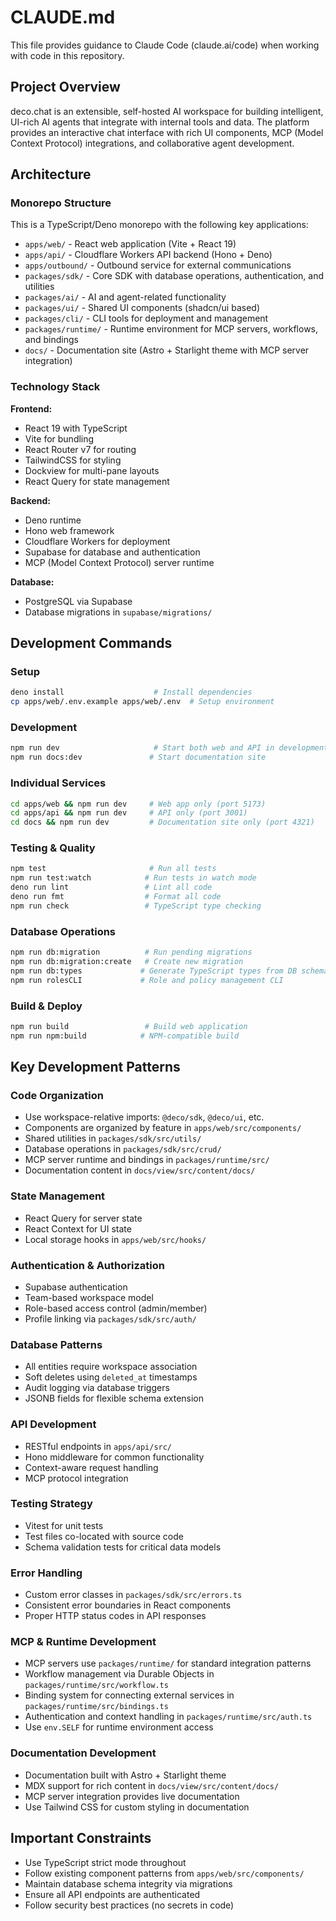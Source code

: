 # CLAUDE.md

This file provides guidance to Claude Code (claude.ai/code) when working with code in this repository.

## Project Overview

deco.chat is an extensible, self-hosted AI workspace for building intelligent, UI-rich AI agents that integrate with internal tools and data. The platform provides an interactive chat interface with rich UI components, MCP (Model Context Protocol) integrations, and collaborative agent development.

## Architecture

### Monorepo Structure

This is a TypeScript/Deno monorepo with the following key applications:

- `apps/web/` - React web application (Vite + React 19)
- `apps/api/` - Cloudflare Workers API backend (Hono + Deno)  
- `apps/outbound/` - Outbound service for external communications
- `packages/sdk/` - Core SDK with database operations, authentication, and utilities
- `packages/ai/` - AI and agent-related functionality
- `packages/ui/` - Shared UI components (shadcn/ui based)
- `packages/cli/` - CLI tools for deployment and management
- `packages/runtime/` - Runtime environment for MCP servers, workflows, and bindings
- `docs/` - Documentation site (Astro + Starlight theme with MCP server integration)

### Technology Stack

**Frontend:**
- React 19 with TypeScript
- Vite for bundling
- React Router v7 for routing
- TailwindCSS for styling
- Dockview for multi-pane layouts
- React Query for state management

**Backend:**
- Deno runtime
- Hono web framework
- Cloudflare Workers for deployment
- Supabase for database and authentication
- MCP (Model Context Protocol) server runtime

**Database:**
- PostgreSQL via Supabase
- Database migrations in `supabase/migrations/`

## Development Commands

### Setup
```bash
deno install                    # Install dependencies
cp apps/web/.env.example apps/web/.env  # Setup environment
```

### Development
```bash
npm run dev                     # Start both web and API in development
npm run docs:dev               # Start documentation site
```

### Individual Services
```bash
cd apps/web && npm run dev     # Web app only (port 5173)
cd apps/api && npm run dev     # API only (port 3001)
cd docs && npm run dev         # Documentation site only (port 4321)
```

### Testing & Quality
```bash
npm test                       # Run all tests
npm run test:watch            # Run tests in watch mode
deno run lint                 # Lint all code
deno run fmt                  # Format all code
npm run check                 # TypeScript type checking
```

### Database Operations
```bash
npm run db:migration          # Run pending migrations
npm run db:migration:create   # Create new migration
npm run db:types             # Generate TypeScript types from DB schema
npm run rolesCLI             # Role and policy management CLI
```

### Build & Deploy
```bash
npm run build                 # Build web application
npm run npm:build            # NPM-compatible build
```

## Key Development Patterns

### Code Organization
- Use workspace-relative imports: `@deco/sdk`, `@deco/ui`, etc.
- Components are organized by feature in `apps/web/src/components/`
- Shared utilities in `packages/sdk/src/utils/`
- Database operations in `packages/sdk/src/crud/`
- MCP server runtime and bindings in `packages/runtime/src/`
- Documentation content in `docs/view/src/content/docs/`

### State Management
- React Query for server state
- React Context for UI state
- Local storage hooks in `apps/web/src/hooks/`

### Authentication & Authorization
- Supabase authentication
- Team-based workspace model
- Role-based access control (admin/member)
- Profile linking via `packages/sdk/src/auth/`

### Database Patterns  
- All entities require workspace association
- Soft deletes using `deleted_at` timestamps
- Audit logging via database triggers
- JSONB fields for flexible schema extension

### API Development
- RESTful endpoints in `apps/api/src/`
- Hono middleware for common functionality
- Context-aware request handling
- MCP protocol integration

### Testing Strategy
- Vitest for unit tests
- Test files co-located with source code
- Schema validation tests for critical data models

### Error Handling
- Custom error classes in `packages/sdk/src/errors.ts`
- Consistent error boundaries in React components
- Proper HTTP status codes in API responses

### MCP & Runtime Development
- MCP servers use `packages/runtime/` for standard integration patterns
- Workflow management via Durable Objects in `packages/runtime/src/workflow.ts`
- Binding system for connecting external services in `packages/runtime/src/bindings.ts`
- Authentication and context handling in `packages/runtime/src/auth.ts`
- Use `env.SELF` for runtime environment access

### Documentation Development
- Documentation built with Astro + Starlight theme
- MDX support for rich content in `docs/view/src/content/docs/`
- MCP server integration provides live documentation
- Use Tailwind CSS for custom styling in documentation

## Important Constraints

- Use TypeScript strict mode throughout
- Follow existing component patterns from `apps/web/src/components/`
- Maintain database schema integrity via migrations
- Ensure all API endpoints are authenticated
- Follow security best practices (no secrets in code)